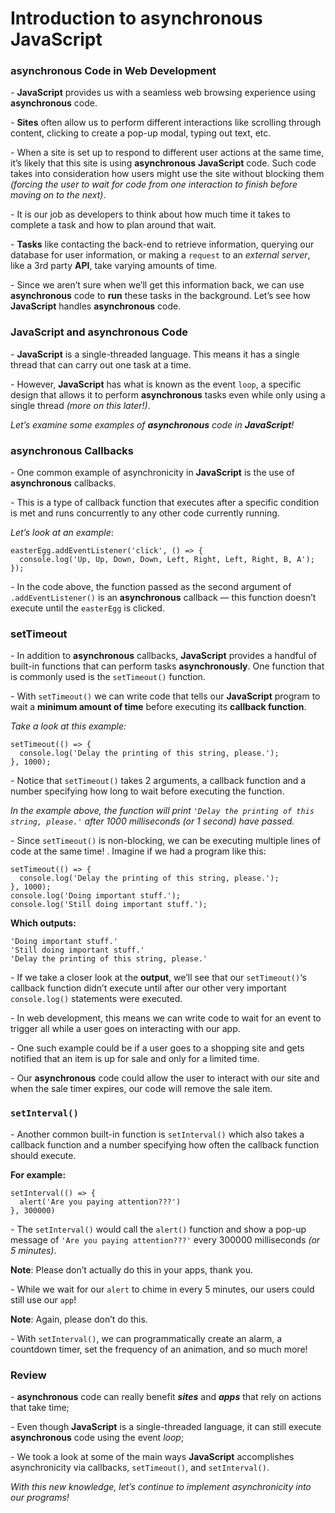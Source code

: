 # **Introduction to **asynchronous** **JavaScript****

### ****asynchronous** Code in Web Development**

_-_ **JavaScript** provides us with a seamless web browsing experience using **asynchronous** code. 

_-_ **Sites** often allow us to perform different interactions like scrolling through content, clicking to create a pop-up modal, typing out text, etc. 

_-_ When a site is set up to respond to different user actions at the same time, it’s likely that this site is using **asynchronous** **JavaScript** code. Such code takes into consideration how users might use the site without blocking them _(forcing the user to wait for code from one interaction to finish before moving on to the next)_.

_-_ It is our job as developers to think about how much time it takes to complete a task and how to plan around that wait. 

_-_ **Tasks** like contacting the back-end to retrieve information, querying our database for user information, or making a `request` to an _external server_, like a 3rd party **API**, take varying amounts of time. 

_-_ Since we aren’t sure when we’ll get this information back, we can use **asynchronous** code to **run** these tasks in the background. Let’s see how **JavaScript** handles **asynchronous** code.

### ****JavaScript** and **asynchronous** Code**

_-_ **JavaScript** is a single-threaded language. This means it has a single thread that can carry out one task at a time. 

_-_ However, **JavaScript** has what is known as the event `loop`, a specific design that allows it to perform **asynchronous** tasks even while only using a single thread _(more on this later!)_.

_Let’s examine some examples of **asynchronous** code in **JavaScript**!_

### ****asynchronous** Callbacks**

_-_ One common example of asynchronicity in **JavaScript** is the use of **asynchronous** callbacks. 

_-_ This is a type of callback function that executes after a specific condition is met and runs concurrently to any other code currently running. 

*Let’s look at an example*:
```
easterEgg.addEventListener('click', () => {
  console.log('Up, Up, Down, Down, Left, Right, Left, Right, B, A');
});
```
_-_ In the code above, the function passed as the second argument of `.addEventListener()` is an **asynchronous** callback — this function doesn’t execute until the `easterEgg` is clicked.

### **setTimeout**

_-_ In addition to **asynchronous** callbacks, **JavaScript** provides a handful of built-in functions that can perform tasks **asynchronously**. One function that is commonly used is the `setTimeout()` function.

_-_ With `setTimeout()` we can write code that tells our **JavaScript** program to wait a **minimum amount of time** before executing its **callback function**. 

*Take a look at this example:*

```
setTimeout(() => {
  console.log('Delay the printing of this string, please.');
}, 1000);
```

_-_ Notice that `setTimeout()` takes 2 arguments, a callback function and a number specifying how long to wait before executing the function. 

_In the example above, the function will print `'Delay the printing of this string, please.'` after 1000 milliseconds (or 1 second) have passed._

_-_ Since `setTimeout()` is non-blocking, we can be executing multiple lines of code at the same time! . Imagine if we had a program like this:

```
setTimeout(() => {
  console.log('Delay the printing of this string, please.');
}, 1000);
console.log('Doing important stuff.');
console.log('Still doing important stuff.'); 
```

**Which outputs:**
```
'Doing important stuff.'
'Still doing important stuff.' 
'Delay the printing of this string, please.'
```
_-_ If we take a closer look at the **output**, we’ll see that our `setTimeout()`‘s callback function didn’t execute until after our other very important `console.log()` statements were executed.

_-_ In web development, this means we can write code to wait for an event to trigger all while a user goes on interacting with our app. 

_-_ One such example could be if a user goes to a shopping site and gets notified that an item is up for sale and only for a limited time. 

_-_ Our **asynchronous** code could allow the user to interact with our site and when the sale timer expires, our code will remove the sale item.

### **`setInterval()`**

_-_ Another common built-in function is `setInterval()` which also takes a callback function and a number specifying how often the callback function should execute. 

**For example:**
```
setInterval(() => {
  alert('Are you paying attention???')
}, 300000)
```
_-_ The `setInterval()` would call the `alert()` function and show a pop-up message of `'Are you paying attention???'` every 300000 milliseconds _(or 5 minutes)_. 

**Note**: Please don’t actually do this in your apps, thank you.

_-_ While we wait for our `alert` to chime in every 5 minutes, our users could still use our `app`! 

**Note**: Again, please don’t do this.

_-_ With `setInterval()`, we can programmatically create an alarm, a countdown timer, set the frequency of an animation, and so much more!

### **Review**

_-_ **asynchronous** code can really benefit ***sites*** and ***apps*** that rely on actions that take time;

_-_ Even though **JavaScript** is a single-threaded language, it can still execute **asynchronous** code using the event _loop_;

_-_ We took a look at some of the main ways **JavaScript** accomplishes asynchronicity via callbacks, `setTimeout()`, and `setInterval()`. 

_With this new knowledge, let’s continue to implement asynchronicity into our programs!_